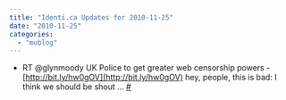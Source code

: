 ```yaml
---
title: "Identi.ca Updates for 2010-11-25"
date: "2010-11-25"
categories: 
  - "mublog"
---
```


- RT @glynmoody UK Police to get greater web censorship powers - [http://bit.ly/hw0gOV](http://bit.ly/hw0gOV) hey, people, this is bad: I think we should be shout ... [#](http://identi.ca/notice/59236214)
